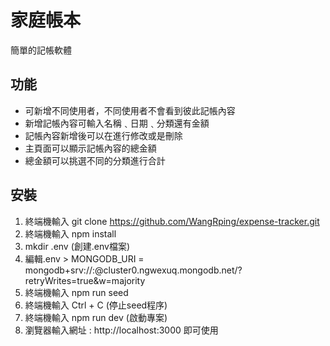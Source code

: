 # 家庭帳本
簡單的記帳軟體

## 功能
- 可新增不同使用者，不同使用者不會看到彼此記帳內容
- 新增記帳內容可輸入名稱﹑日期﹑分類還有金額
- 記帳內容新增後可以在進行修改或是刪除
- 主頁面可以顯示記帳內容的總金額
- 總金額可以挑選不同的分類進行合計

## 安裝
1. 終端機輸入 git clone https://github.com/WangRping/expense-tracker.git
2. 終端機輸入 npm install
3. mkdir .env (創建.env檔案)
4. 編輯.env > MONGODB_URI = mongodb+srv://<username>:<password>@cluster0.ngwexuq.mongodb.net/<database>?retryWrites=true&w=majority
5. 終端機輸入 npm run seed
6. 終端機輸入 Ctrl + C (停止seed程序)
7. 終端機輸入 npm run dev (啟動專案)
8. 瀏覽器輸入網址 : http://localhost:3000 即可使用

